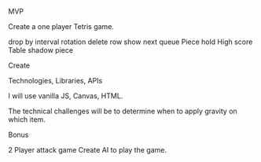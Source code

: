 MVP

Create a one player Tetris game.

drop by interval
rotation
delete row
show next queue
Piece hold
High score Table
shadow piece

Create

Technologies, Libraries, APIs

I will use vanilla JS, Canvas, HTML.

The technical challenges will be to determine when to apply gravity on which item.

Bonus


2 Player attack game
Create AI to play the game.
